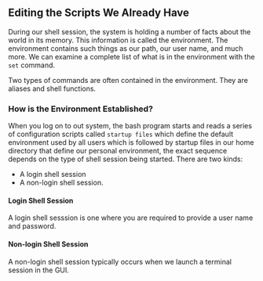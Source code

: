 ## Editing the Scripts We Already Have

During our shell session, the system is holding a number of facts about the world in its memory. This information is called the environment. The environment contains such things as our path, our user name, and much more. We can examine a complete list of what is in the environment with the `set` command.

Two types of commands are often contained in the environment. They are aliases and shell functions.

### How is the Environment Established?

When you log on to out system, the bash program starts and reads a series of configuration scripts called `startup files` which define the default environment used by all users which is followed by startup files in our home directory that define our personal environment, the exact sequence depends on the type of shell session being started. There are two kinds: 
* A login shell session 
* A non-login shell session.

#### Login Shell Session
A login shell sesssion is one where you are required to provide a user name and password. 

#### Non-login Shell Session 
A non-login shell session typically occurs when we launch a terminal session in the GUI.
